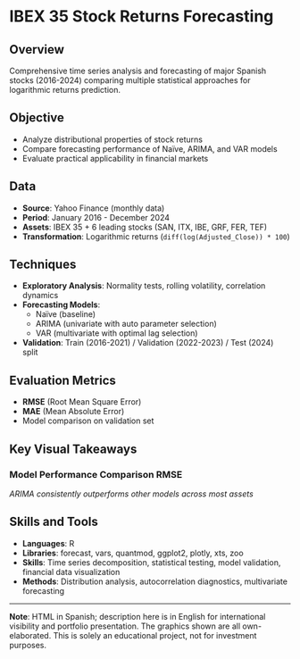# IBEX 35 Stock Returns Forecasting

## Overview
Comprehensive time series analysis and forecasting of major Spanish stocks (2016-2024) comparing multiple statistical approaches for logarithmic returns prediction.

## Objective
- Analyze distributional properties of stock returns
- Compare forecasting performance of Naïve, ARIMA, and VAR models
- Evaluate practical applicability in financial markets

## Data
- **Source**: Yahoo Finance (monthly data)
- **Period**: January 2016 - December 2024
- **Assets**: IBEX 35 + 6 leading stocks (SAN, ITX, IBE, GRF, FER, TEF)
- **Transformation**: Logarithmic returns (`diff(log(Adjusted_Close)) * 100`)

## Techniques
- **Exploratory Analysis**: Normality tests, rolling volatility, correlation dynamics
- **Forecasting Models**: 
  - Naïve (baseline)
  - ARIMA (univariate with auto parameter selection)
  - VAR (multivariate with optimal lag selection)
- **Validation**: Train (2016-2021) / Validation (2022-2023) / Test (2024) split

## Evaluation Metrics
- **RMSE** (Root Mean Square Error)
- **MAE** (Mean Absolute Error)
- Model comparison on validation set

## Key Visual Takeaways

### Model Performance Comparison RMSE

*ARIMA consistently outperforms other models across most assets*


## Skills and Tools
- **Languages**: R
- **Libraries**: forecast, vars, quantmod, ggplot2, plotly, xts, zoo
- **Skills**: Time series decomposition, statistical testing, model validation, financial data visualization
- **Methods**: Distribution analysis, autocorrelation diagnostics, multivariate forecasting

---
**Note**: HTML in Spanish; description here is in English for international visibility and portfolio presentation. The graphics shown are all own-elaborated. This is solely an educational project, not for investment purposes.

